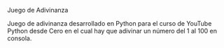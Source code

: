  Juego de Adivinanza

 Juego de adivinanza desarrollado en Python para el curso de YouTube Python desde Cero en el cual hay que adivinar un número del 1 al 100 en consola.
